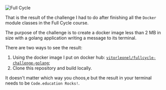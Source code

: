 ![Full Cycle](https://fullcycle.com.br/wp-content/themes/fullcycle/assets/images/fullcycle-logo.svg)

That is the result of the challenge I had to do after finishing all the `Docker` module classes in the Full Cycle course.

The purpose of the challenge is to create a docker image less than 2 MB in size with a golang application writing a message to its terminal.

There are two ways to see the result:

1. Using the docker image I put on docker hub: [`vitorleonel/fullcycle-challenge-golang`](https://hub.docker.com/repository/docker/vitorleonel/fullcycle-challenge-golang);
2. Clone this repository and build locally.

It doesn't matter which way you choos,e but the result in your terminal needs to be `Code.education Rocks!`.
